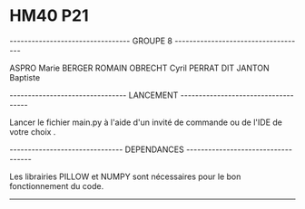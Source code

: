 # HM40 P21

--------------------------------- GROUPE 8 ------------------------------------

ASPRO Marie 
BERGER ROMAIN 
OBRECHT Cyril 
PERRAT DIT JANTON Baptiste

-------------------------------- LANCEMENT ------------------------------------


Lancer le fichier main.py à l'aide d'un invité de commande ou de l'IDE de votre choix .

------------------------------- DEPENDANCES -----------------------------------

Les librairies PILLOW et NUMPY sont nécessaires pour le bon fonctionnement du code.

-------------------------------------------------------------------------------
